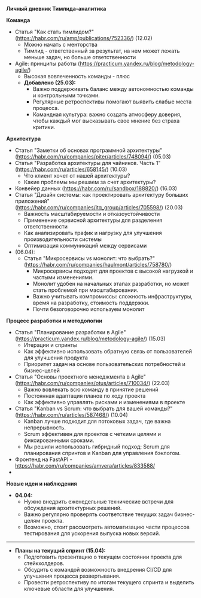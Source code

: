 ****Личный дневник Тимлида-аналитика****

**Команда**
- Статья "Как стать тимлидом?" (https://habr.com/ru/amp/publications/752336/) (12.02)
  - Можно начать с менторства
  - Тимлид - ответственный за результат, на нем может лежать меньше задач, но больше ответственности
- Agile: принципы работы (https://practicum.yandex.ru/blog/metodology-agile/)
  - Высокая вовлеченность команды - плюс
  - **Добавлено (25.03):**  
    - Важно поддерживать баланс между автономностью команды и контрольными точками.  
    - Регулярные ретроспективы помогают выявить слабые места процесса.  
    - Командная культура: важно создать атмосферу доверия, чтобы каждый мог высказывать свое мнение без страха критики.  

**Архитектура**
- Статья "Заметки об основах программной архитектуры" (https://habr.com/ru/companies/piter/articles/748094/) (05.03)   
- Статья "Разработка архитектуры для чайников. Часть 1" (https://habr.com/ru/articles/658145/)  (10.03)
  - Что клиент хочет от нашей архитектуры?
  - Какие проблемы мы решаем за счет архитектуры?
- Конвейер данных (https://habr.com/ru/sandbox/188820/) (16.03)
- Статья "Дизайн системы: как проектировать архитектуру больших приложений" (https://habr.com/ru/companies/itq_group/articles/705598/) (20.03)
  - Важность масштабируемости и отказоустойчивости
  - Применение сервисной архитектуры для разделения ответственности
  - Как анализировать трафик и нагрузку для улучшения производительности системы
  - Оптимизация коммуникаций между сервисами
- (06.04):  
  - Статья "Микросервисы vs монолит: что выбрать?" (https://habr.com/ru/companies/haulmont/articles/758780/)  
    - Микросервисы подходят для проектов с высокой нагрузкой и частыми изменениями.  
    - Монолит удобен на начальных этапах разработки, но может стать проблемой при масштабировании.  
    - Важно учитывать компромиссы: сложность инфраструктуры, время на разработку, стоимость поддержки.
    - Почти безоговорочно используем монолит

**Процесс разработки и методологии**
- Статья "Планирование разработки в Agile" (https://practicum.yandex.ru/blog/metodology-agile/) (15.03)
  - Итерации и спринты
  - Как эффективно использовать обратную связь от пользователей для улучшения продукта
  - Приоритет задач на основе пользовательских потребностей и бизнес-целей
- Статья "Основы проектного менеджмента в Agile" (https://habr.com/ru/companies/otus/articles/710034/) (22.03)
  - Важно вовлекать всю команду в принятие решений
  - Постоянная адаптация планов по ходу проекта
  - Как эффективно управлять рисками и изменениями в проекте
- Статья "Kanban vs Scrum: что выбрать для вашей команды?" (https://habr.com/ru/articles/587468/)  (10.04)
  - Kanban лучше подходит для потоковых задач, где важна непрерывность.  
  - Scrum эффективен для проектов с четкими целями и фиксированными сроками.  
  - Мы решили использовать гибридный подход: Scrum для планирования спринтов и Kanban для управления бэклогом.
- Фронтенд на FastAPI - https://habr.com/ru/companies/amvera/articles/833588/
-   

**Новые идеи и наблюдения**
- **04.04:**  
  - Нужно внедрить еженедельные технические встречи для обсуждения архитектурных решений.
  - Важно регулярно проверять соответствие текущих задач бизнес-целям проекта.  
  - Возможно, стоит рассмотреть автоматизацию части процессов тестирования для ускорения выпуска новых версий.

****
- **Планы на текущий спринт (15.04):**  
  - Подготовить презентацию о текущем состоянии проекта для стейкхолдеров. 
  - Обсудить с командой возможность внедрения CI/CD для улучшения процесса развертывания.  
  - Провести ретроспективу по итогам текущего спринта и выделить ключевые области для улучшения.

